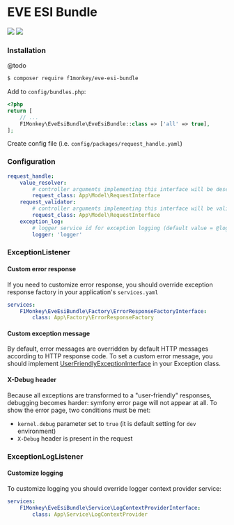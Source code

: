 # EVE ESI Bundle
![](https://github.com/f1monkey/eve-esi-bundle/workflows/Tests/badge.svg) ![](https://img.shields.io/github/v/tag/f1monkey/eve-esi-bundle)

### Installation

@todo
```bash
$ composer require f1monkey/eve-esi-bundle
```
Add to `config/bundles.php`:
```php
<?php
return [
    // ...
    F1Monkey\EveEsiBundle\EveEsiBundle::class => ['all' => true],
];
```
Create config file (i.e. `config/packages/request_handle.yaml`)

### Configuration

```yaml
request_handle:
    value_resolver:
        # controller arguments implementing this interface will be deserialized using RequestDeserializationValueResolver
        request_class: App\Model\RequestInterface
    request_validator:
        # controller arguments implementing this interface will be validated using RequestValidationListener
        request_class: App\Model\RequestInterface
    exception_log:
        # logger service id for exception logging (default value = @logger)
        logger: 'logger'
```

### ExceptionListener

#### Custom error response

If you need to customize error response, you should override exception response factory in your application's `services.yaml`
```yaml
services:
    F1Monkey\EveEsiBundle\Factory\ErrorResponseFactoryInterface:
        class: App\Factory\ErrorResponseFactory
```
#### Custom exception message

By default, error messages are overridden by default HTTP messages according to HTTP response code.
To set a custom error message, you should implement [UserFriendlyExceptionInterface](src/Exception/UserFriendlyExceptionInterface.php) in your Exception class.

#### X-Debug header

Because all exceptions are transformed to a "user-friendly" responses, debugging becomes harder: symfony error page will not appear at all.
To show the error page, two conditions must be met:
* `kernel.debug` parameter set to `true` (it is default setting for `dev` environment)
* `X-Debug` header is present in the request

### ExceptionLogListener

#### Customize logging

To customize logging you should override logger context provider service:
```yaml
services:
    F1Monkey\EveEsiBundle\Service\LogContextProviderInterface:
        class: App\Service\LogContextProvider
```
